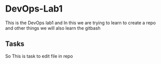 # DevOps-Lab1
This is the DevOps lab1 and In this we are trying to learn to create a repo and other things
we will also learn the gitbash 

## Tasks
So This is task to edit  file in repo

